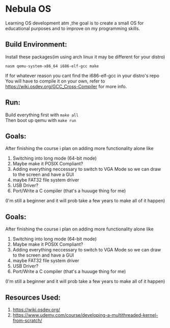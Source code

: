 # Nebula OS

Learning OS development atm ,the goal is to create a small OS for educational purposes and to improve on my programming skills.


## Build Environment:
Install these packages(im using arch linux it may be different for your distro)

```nasm qemu-system-x86_64 i686-elf-gcc make```

If for whatever reason you cant find the i686-elf-gcc in your distro's repo
You will have to compile it on your own, refer to https://wiki.osdev.org/GCC_Cross-Compiler for more info.



## Run:
Build everything first with ```make all```            
Then boot up qemu with ```make run```

## Goals:
After finishing the course i plan on adding more functionality alone like 
1. Switching into long mode (64-bit mode)
2. Maybe make it POSIX Compliant? 
3. Adding everything neccessary to switch to VGA Mode so we can draw to the screen and have a GUI
4. maybe FAT32 file system driver
5. USB Driver?
6. Port/Write a C compiler (that's a huuuge thing for me)

(I'm still a beginner and it will prob take a few years to make all of it happen)


## Goals:
After finishing the course i plan on adding more functionality alone like 
1. Switching into long mode (64-bit mode)
2. Maybe make it POSIX Compliant? 
3. Adding everything neccessary to switch to VGA Mode so we can draw to the screen and have a GUI
4. maybe FAT32 file system driver
5. USB Driver?
6. Port/Write a C compiler (that's a huuuge thing for me)

(I'm still a beginner and it will prob take a few years to make all of it happen)


## Resources Used:
1. https://wiki.osdev.org/
2. https://www.udemy.com/course/developing-a-multithreaded-kernel-from-scratch/
